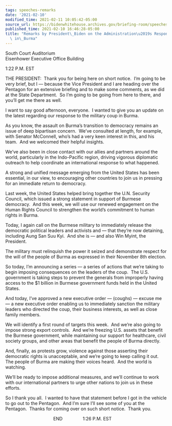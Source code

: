 ```yaml
---
tags: speeches-remarks
date: '2021-02-10'
modified_time: 2021-02-11 10:05:42-05:00
source_url: https://bidenwhitehouse.archives.gov/briefing-room/speeches-remarks/2021/02/10/remarks-by-president-biden-on-the-administrations-response-to-the-coup-in-burma/
published_time: 2021-02-10 16:46:28-05:00
title: "Remarks by President\_Biden on the Administration\u2019s Response to the Coup\
  \ in\_Burma"
---
```

 
South Court Auditorium  
Eisenhower Executive Office Building

1:22 P.M. EST  
  
THE PRESIDENT:  Thank you for being here on short notice.  I’m going to
be very brief, but I — because the Vice President and I are heading over
the Pentagon for an extensive briefing and to make some comments, as we
did at the State Department.  So I’m going to be going from here to
there, and you’ll get me there as well.  
  
I want to say good afternoon, everyone.  I wanted to give you an update
on the latest regarding our response to the military coup in Burma.  
  
As you know, the assault on Burma’s transition to democracy remains an
issue of deep bipartisan concern.  We’ve consulted at length, for
example, with Senator McConnell, who’s had a very keen interest in this,
and his team.  And we welcomed their helpful insights.  
  
We’ve also been in close contact with our allies and partners around the
world, particularly in the Indo-Pacific region, driving vigorous
diplomatic outreach to help coordinate an international response to what
happened.    
  
A strong and unified message emerging from the United States has been
essential, in our view, to encouraging other countries to join us in
pressing for an immediate return to democracy.   
  
Last week, the United States helped bring together the U.N. Security
Council, which issued a strong statement in support of Burmese
democracy.  And this week, we will use our renewed engagement on the
Human Rights Council to strengthen the world’s commitment to human
rights in Burma.  
  
Today, I again call on the Burmese military to immediately release the
democratic political leaders and activists and — that they’re now
detaining, including Aung San Suu Kyi.  And she is — and also Win Myint,
the President.  
  
The military must relinquish the power it seized and demonstrate respect
for the will of the people of Burma as expressed in their November 8th
election.  
  
So today, I’m announcing a series — a series of actions that we’re
taking to begin imposing consequences on the leaders of the coup.  The
U.S. government is taking steps to prevent the generals from improperly
having access to the $1 billion in Burmese government funds held in the
United States.  
  
And today, I’ve approved a new executive order — (coughs) — excuse me —
a new executive order enabling us to immediately sanction the military
leaders who directed the coup, their business interests, as well as
close family members.  
  
We will identify a first round of targets this week.  And we’re also
going to impose strong export controls.  And we’re freezing U.S. assets
that benefit the Burmese government, while maintaining our support for
healthcare, civil society groups, and other areas that benefit the
people of Burma directly.  
  
And, finally, as protests grow, violence against those asserting their
democratic rights is unacceptable, and we’re going to keep calling it
out.  The people of Burma are making their voices heard.  And the world
is watching.  
  
We’ll be ready to impose additional measures, and we’ll continue to work
with our international partners to urge other nations to join us in
these efforts.  
  
So I thank you all.  I wanted to have that statement before I got in the
vehicle to go out to the Pentagon.  And I’m sure I’ll see some of you at
the Pentagon.  Thanks for coming over on such short notice.  Thank
you.  
  
                                      END                1:26 P.M. EST
